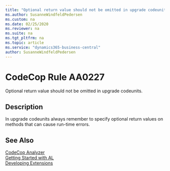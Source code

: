 ```yaml
---
title: "Optional return value should not be omitted in upgrade codeunits."
ms.author: SusanneWindfeldPedersen
ms.custom: na
ms.date: 02/25/2020
ms.reviewer: na
ms.suite: na
ms.tgt_pltfrm: na
ms.topic: article
ms.service: "dynamics365-business-central"
author: SusanneWindfeldPedersen
---
```

[//]: # (START>DO_NOT_EDIT)
[//]: # (IMPORTANT:Do not edit any of the content between here and the END>DO_NOT_EDIT.)
[//]: # (Any modifications should be made in the .xml files in the ModernDev repo.)
# CodeCop Rule AA0227
Optional return value should not be omitted in upgrade codeunits.  

## Description
In upgrade codeunits always remember to specify optional return values on methods that can cause run-time errors.

[//]: # (IMPORTANT: END>DO_NOT_EDIT)
## See Also  
[CodeCop Analyzer](codecop.md)  
[Getting Started with AL](../devenv-get-started.md)  
[Developing Extensions](../devenv-dev-overview.md)  